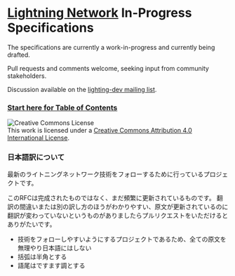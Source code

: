 # [Lightning Network](https://lightning.network) In-Progress Specifications

The specifications are currently a work-in-progress and currently being
drafted.

Pull requests and comments welcome, seeking input from community stakeholders.

Discussion available on the [lighting-dev mailing list](https://lists.linuxfoundation.org/mailman/listinfo/lightning-dev).

### [Start here for Table of Contents](00-introduction.md)

![Creative Commons License](https://i.creativecommons.org/l/by/4.0/88x31.png "License CC-BY")
<br>
This work is licensed under a [Creative Commons Attribution 4.0 International License](http://creativecommons.org/licenses/by/4.0/).

### 日本語訳について

最新のライトニングネットワーク技術をフォローするために行っているプロジェクトです。

このRFCは完成されたものではなく、まだ頻繁に更新されているものです。
翻訳の間違いまたは別の訳し方のほうがわかりやすい、原文が更新されているのに翻訳が変わっていないというものがありましたらプルリクエストをいただけるとありがたいです。

* 技術をフォローしやすいようにするプロジェクトであるため、全ての原文を無理やり日本語にはしない
* 括弧は半角とする
* 語尾はですます調とする
